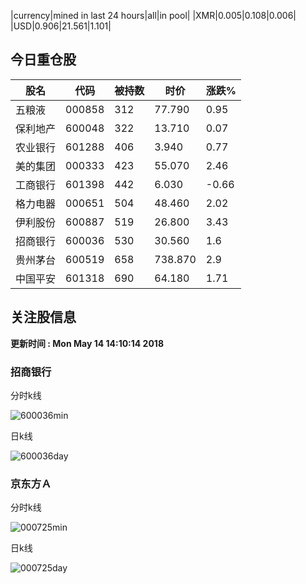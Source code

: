 |currency|mined in last 24 hours|all|in pool|
|XMR|0.005|0.108|0.006|
|USD|0.906|21.561|1.101|

## 今日重仓股 

|股名|代码|被持数|时价|涨跌%|
|---|---|---|---|---|
|五粮液|000858|312|77.790|0.95|
|保利地产|600048|322|13.710|0.07|
|农业银行|601288|406|3.940|0.77|
|美的集团|000333|423|55.070|2.46|
|工商银行|601398|442|6.030|-0.66|
|格力电器|000651|504|48.460|2.02|
|伊利股份|600887|519|26.800|3.43|
|招商银行|600036|530|30.560|1.6|
|贵州茅台|600519|658|738.870|2.9|
|中国平安|601318|690|64.180|1.71|

## 关注股信息
**更新时间 : Mon May 14 14:10:14 2018**
### 招商银行 
分时k线

![600036min](http://image.sinajs.cn/newchart/min/n/sh600036.gif)

日k线

![600036day](http://image.sinajs.cn/newchart/daily/n/sh600036.gif)

### 京东方Ａ 
分时k线

![000725min](http://image.sinajs.cn/newchart/min/n/sz000725.gif)

日k线

![000725day](http://image.sinajs.cn/newchart/daily/n/sz000725.gif)
